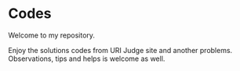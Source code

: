 # Codes

Welcome to my repository.

Enjoy the solutions codes from URI Judge site and another problems.
Observations, tips and helps is welcome as well.
